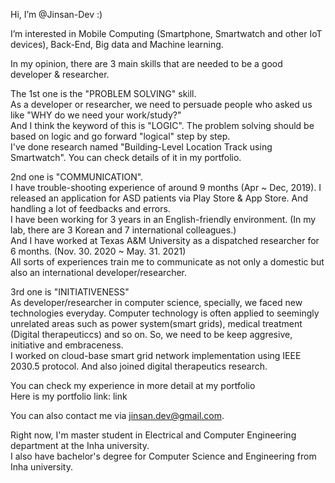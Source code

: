 Hi, I’m @Jinsan-Dev :)

I’m interested in Mobile Computing (Smartphone, Smartwatch and other IoT devices), Back-End, Big data and Machine learning.

In my opinion, there are 3 main skills that are needed to be a good developer & researcher.

The 1st one is the "PROBLEM SOLVING" skill.   
As a developer or researcher, we need to persuade people who asked us like "WHY do we need your work/study?"   
And I think the keyword of this is "LOGIC". The problem solving should be based on logic and go forward "logical" step by step.   
I've done research named "Building-Level Location Track using Smartwatch". You can check details of it in my portfolio.   

2nd one is "COMMUNICATION".   
I have trouble-shooting experience of around 9 months (Apr ~ Dec, 2019). I released an application for ASD patients via Play Store & App Store. And handling a lot of feedbacks and errors.   
I have been working for 3 years in an English-friendly environment. (In my lab, there are 3 Korean and 7 international colleagues.)   
And I have worked at Texas A&M University as a dispatched researcher for 6 months. (Nov. 30. 2020 ~ May. 31. 2021)   
All sorts of experiences train me to communicate as not only a domestic but also an international developer/researcher.   

3rd one is "INITIATIVENESS"   
As developer/researcher in computer science, specially, we faced new technologies everyday. Computer technology is often applied to seemingly unrelated areas such as power system(smart grids), medical treatment (Digital therapeuticcs) and so on. So, we need to be keep aggresive, initiative and embraceness.   
I worked on cloud-base smart grid network implementation using IEEE 2030.5 protocol. And also joined digital therapeutics research.   

You can check my experience in more detail at my portfolio   
Here is my portfolio link: link

You can also contact me via jinsan.dev@gmail.com.   

Right now, I'm master student in Electrical and Computer Engineering department at the Inha university.   
I also have bachelor's degree for Computer Science and Engineering from Inha university.
